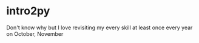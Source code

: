# intro2py
Don't know why but I love revisiting my every skill at least once every year on October, November
